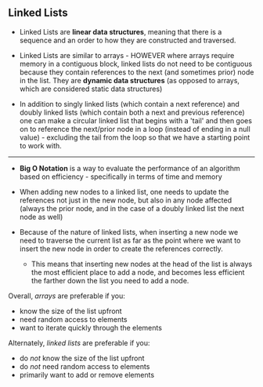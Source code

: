 ## Linked Lists

* Linked Lists are **linear data structures**, meaning that there is a sequence and an order to how they are constructed and traversed.   

* Linked Lists are similar to arrays - HOWEVER where arrays require memory in a contiguous block, linked lists do not need to be contiguous because they contain references to the next (and sometimes prior) node in the list.  They are **dynamic data structures** (as opposed to arrays, which are considered static data structures)

* In addition to singly linked lists (which contain a next reference) and doubly linked lists (which contain both a next and previous reference) one can make a circular linked list that begins with a 'tail' and then goes on to reference the next/prior node in a loop (instead of ending in a null value) - excluding the tail from the loop so that we have a starting point to work with.

---

* **Big O Notation** is a way to evaluate the performance of an algorithm based on efficiency - specifically in terms of time and memory

* When adding new nodes to a linked list, one needs to update the references not just in the new node, but also in any node affected (always the prior node, and in the case of a doubly linked list the next node as well)

* Because of the nature of linked lists, when inserting a new node we need to traverse the current list as far as the point where we want to insert the new node in order to create the references correctly.

  - This means that inserting new nodes at the head of the list is always the most efficient place to add a node, and becomes less efficient the farther down the list you need to add a node.

Overall, *arrays* are preferable if you:
* know the size of the list upfront
* need random access to elements
* want to iterate quickly through the elements

Alternately, *linked lists* are preferable if you:
* do *not* know the size of the list upfront
* do *not* need random access to elements
* primarily want to add or remove elements

